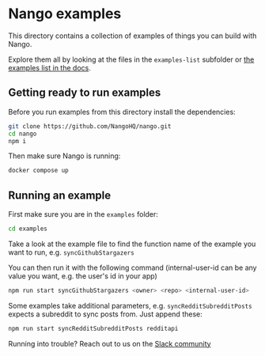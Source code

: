 # Nango examples

This directory contains a collection of examples of things you can build with Nango.

Explore them all by looking at the files in the `examples-list` subfolder or [the examples list in the docs](https://docs.nango.dev/real-world-examples).

## Getting ready to run examples
Before you run examples from this directory install the dependencies:

```bash
git clone https://github.com/NangoHQ/nango.git
cd nango
npm i
```

Then make sure Nango is running:
```bash
docker compose up
```

## Running an example
First make sure you are in the `examples` folder:
```bash
cd examples
```

Take a look at the example file to find the function name of the example you want to run, e.g. `syncGithubStargazers`

You can then run it with the following command (internal-user-id can be any value you want, e.g. the user's id in your app)
```bash
npm run start syncGithubStargazers <owner> <repo> <internal-user-id>
```

Some examples take additional parameters, e.g. `syncRedditSubredditPosts` expects a subreddit to sync posts from. Just append these:
```bash
npm run start syncRedditSubredditPosts redditapi
```

Running into trouble? Reach out to us on the [Slack community](https://nango.dev/slack)